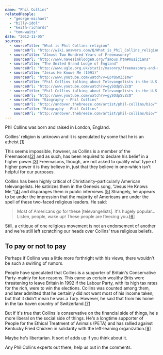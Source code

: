 ```yaml
---
name: "Phil Collins"
relatedPeople:
  - "george-michael"
  - "billy-idol"
  - "keith-richards"
  - "tom-waits"
date: "2012-11-05"
sources:
  - sourceTitle: "What is Phil Collins religion"
    sourceUrl: "http://wiki.answers.com/Q/What_is_Phil_Collins_religion"
  - sourceTitle: "Almost Two Hundred Years of Freemasonry"
    sourceUrl: "http://www.navesinklodge9.org/famous.htm#musicians"
  - sourceTitle: "The United Grand Lodge of England"
    sourceUrl: "http://www.ugle.org.uk/static/masonry/freemasonry-and-religion.htm"
  - sourceTitle: "Jesus He Knows Me (1991)"
    sourceUrl: "http://www.youtube.com/watch?v=EprQGmZ3Imw"
  - sourceTitle: "Phil Collins talking about Televangelists in the U.S."
    sourceUrl: "http://www.youtube.com/watch?v=gySQdpSvZcQ"
  - sourceTitle: "Phil Collins talking about Televangelists in the U.S."
    sourceUrl: "http://www.youtube.com/watch?v=gySQdpSvZcQ"
  - sourceTitle: "Biography – Phil Collins"
    sourceUrl: "http://andover.thebreeze.com/artist/phil-collins/bio/"
  - sourceTitle: "Biography – Phil Collins"
    sourceUrl: "http://andover.thebreeze.com/artist/phil-collins/bio/"
---
```


Phil Collins was born and raised in London, England.

Collins' religion is unknown and it is speculated by some that he is an atheist.<a class="source-citation" href="http://wiki.answers.com/Q/What_is_Phil_Collins_religion" title="What is Phil Collins religion">[1]</a>

This seems impossible, however, as Collins is a member of the Freemasons<a class="source-citation" href="http://www.navesinklodge9.org/famous.htm#musicians" title="Almost Two Hundred Years of Freemasonry">[2]</a> and as such, has been required to declare his belief in a higher power.<a class="source-citation" href="http://www.ugle.org.uk/static/masonry/freemasonry-and-religion.htm" title="The United Grand Lodge of England">[3]</a> Freemasons, though, are not asked to qualify what type of higher power it is they believe in, just that they believe in one–which isn't helpful for our purposes.

Collins has been highly critical of Christianity–particularly American televangelists. He satirizes them in the Genesis song, "Jesus He Knows Me,"<a class="source-citation" href="http://www.youtube.com/watch?v=EprQGmZ3Imw" title="Jesus He Knows Me (1991)">[4]</a> and disparages them in public interviews.<a class="source-citation" href="http://www.youtube.com/watch?v=gySQdpSvZcQ" title="Phil Collins talking about Televangelists in the U.S.">[5]</a> Strangely, he appears to be under the impression that the majority of Americans are under the spell of these two-faced religious leaders. He said:

>Most of Americans go for these [televangelists]. It's hugely popular… Listen, people, wake up! These people are fleecing you.<a class="source-citation" href="http://www.youtube.com/watch?v=gySQdpSvZcQ" title="Phil Collins talking about Televangelists in the U.S.">[6]</a>

Still, a critique of one religious movement is not an endorsement of another and we're still left scratching our heads over Collins' true religious beliefs.


## To pay or not to pay

Perhaps if Collins was a little more forthright with his views, there wouldn't be such a swirling of rumors.

People have speculated that Collins is a supporter of Britain's Conservative Party–mainly for tax reasons. This came as certain wealthy Brits were threatening to leave Britain in 1992 if the Labour Party, with its high tax rates for the rich, were to win the elections. Collins was counted among them, and later admitted that he certainly did not want most of his income taken, but that it didn't mean he was a Tory. However, he said that from his home in the tax haven country of Switzerland.<a class="source-citation" href="http://andover.thebreeze.com/artist/phil-collins/bio/" title="Biography – Phil Collins">[7]</a>

But if it's true that Collins is conservative on the financial side of things, he's more liberal on the social side of things. He's a longtime supporter of People for the Ethical Treatment of Animals (PETA) and has rallied against Kentucky Fried Chicken in solidarity with the left-leaning organization.<a class="source-citation" href="http://andover.thebreeze.com/artist/phil-collins/bio/" title="Biography – Phil Collins">[8]</a>

Maybe he's libertarian. It sort of adds up if you think about it.

Any Phil Collins experts out there, help us out in the comments.